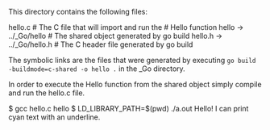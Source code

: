 
This directory contains the following files:

hello.c                   # The C file that will import and run the
                          # Hello function
hello   -> ../_Go/hello   # The shared object generated by go build
hello.h -> ../_Go/hello.h # The C header file generated by go build

The symbolic links are the files that were generated by executing 
`go build -buildmode=c-shared -o hello .` in the _Go directory.

In order to execute the Hello function from the shared object simply
compile and run the hello.c file.

$ gcc hello.c hello
$ LD_LIBRARY_PATH=$(pwd) ./a.out 
Hello! I can print cyan text with an underline.
